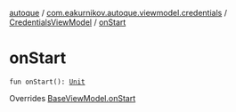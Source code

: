 [autoque](../../index.md) / [com.eakurnikov.autoque.viewmodel.credentials](../index.md) / [CredentialsViewModel](index.md) / [onStart](./on-start.md)

# onStart

`fun onStart(): `[`Unit`](https://kotlinlang.org/api/latest/jvm/stdlib/kotlin/-unit/index.html)

Overrides [BaseViewModel.onStart](../../com.eakurnikov.autoque.viewmodel.base/-base-view-model/on-start.md)

